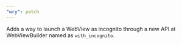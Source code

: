 ```yaml
---
"wry": patch
---
```


Adds a way to launch a WebView as incognito through a new API at WebViewBuilder named as `with_incognito`.